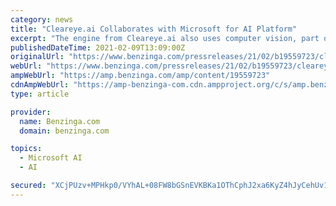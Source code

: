 ```yaml
---
category: news
title: "Cleareye.ai Collaborates with Microsoft for AI Platform"
excerpt: "The engine from Cleareye.ai also uses computer vision, part of Azure Cognitive Services, Azure Kubernetes Service, and other scalable computing and analytical services from Microsoft to fulfill ..."
publishedDateTime: 2021-02-09T13:09:00Z
originalUrl: "https://www.benzinga.com/pressreleases/21/02/b19559723/cleareye-ai-collaborates-with-microsoft-for-ai-platform"
webUrl: "https://www.benzinga.com/pressreleases/21/02/b19559723/cleareye-ai-collaborates-with-microsoft-for-ai-platform"
ampWebUrl: "https://amp.benzinga.com/amp/content/19559723"
cdnAmpWebUrl: "https://amp-benzinga-com.cdn.ampproject.org/c/s/amp.benzinga.com/amp/content/19559723"
type: article

provider:
  name: Benzinga.com
  domain: benzinga.com

topics:
  - Microsoft AI
  - AI

secured: "XCjPUzv+MPHkp0/VYhAL+08FW8bGSnEVKBKa1OThCphJ2xa6KyZ4hJyCehUv1a8B0r9NjfoQiGz4R4dOk2/PIPlwvup7DYTM/uWPjOIdB2XEzgzYmZTj5nKvfclLvOA9ykRHMrwZ/tagxwXp7bZeL8GLV9wrWtOw1JFYTUO7xx+bsfExuAq6/4j5caF2I1KPRH9ofLp3T1lVLQhQmE4yHJOJnN+jrRcFnLfb6QBu0C5sOvJsoJ/vO7+iaEpJlVjCJI7Dl7gIgqtKexWq5y/4APHgSB/6Dkn2khLr7oco0e5VdVLoMkVXF6gteQUlkexGUF/OSSOTpPmPcI1pj2oEzxu11iG/i14ypsMbax1c9aE=;w3VzlUyokuMPKylxVxT+6g=="
---
```


